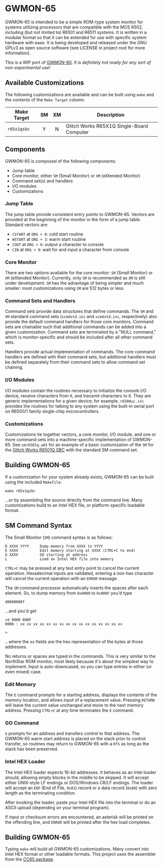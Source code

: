 GWMON-65
========

GWMON-65 is intended to be a simple ROM-type system monitor for systems utilizing processors that are compatible with the MOS 6502, including (but not limited to) R6501 and R6511 systems. It is written in a modular format so that it can be extended for use with specific system hardware with ease. It is being developed and released under the GNU GPLv3 as open source software (see LICENSE in project root for more information).

This is a WIP port of [GWMON-80](https://github.com/glitchwrks/gwmon-80). *It is definitely not ready for any sort of non-experimental use!*

Available Customizations
------------------------

The following customizations are available and can be built using `make` and the contents of the `Make Target` column.

| Make Target | SM | XM | Description                                        |
|-------------|:--:|:--:|----------------------------------------------------|
| `r65x1qsbc` | Y  | N  | Glitch Works R65X1Q Single-Board Computer          |

Components
----------

GWMON-65 is composed of the following components:

* Jump table
* Core monitor, either `SM` (Small Monitor) or `XM` (eXtended Monitor)
* Command set(s) and handlers
* I/O modules
* Customizations

### Jump Table

The jump table provide consistent entry points to GWMON-65. Vectors are provided at the beginning of the monitor in the form of a jump table. Standard vectors are:

* `CSTART` at `ORG + 0`: cold start routine
* `WSTART` at `ORG + 3`: warm start routine
* `COUT` at `ORG + 6`: output a character to console
* `CIN` at `ORG + 9`: wait for and input a character from console

### Core Monitor

There are two options available for the core monitor: `SM` (Small Monitor) or `XM` (eXtended Monitor). Currently, only `SM` is recommended as `XM` is still under development. `SM` has the advantage of being simpler and much smaller: most customizations using `SM` are 512 bytes or less.

### Command Sets and Handlers

Command sets provide data structures that define commands. The `SM` and `XM` standard command sets (`scmdstd.inc` and `xcmdstd.inc`, respectively) also provide the default command handlers for those core monitors. Command sets are chainable such that additional commands can be added into a given customization. Command sets are terminated by a "NULL command," which is monitor-specific and should be included after all other command sets.

Handlers provide actual implementation of commands. The core command handlers are defined with their command sets, but additional handlers must be defined separately from their command sets to allow command set chaining.

### I/O Modules

I/O modules contain the routines necessary to initialize the console I/O device, receive characters from it, and transmit characters to it. They are generic implementations for a given device; for example, `r6500uc.inc` provides the routines for talking to any system using the built-in serial port on R6500/1 family single-chip microcontrollers.

### Customizations

Customizations tie together vectors, a core monitor, I/O module, and one or more command sets into a machine-specific implementation of GWMON-65. See `smr6501q.a65` for an example of a basic customization of the `SM` for the [Glitch Works R6501Q SBC](https://www.tindie.com/products/glitchwrks/glitch-works-r6501qr6511q-single-board-computer/) with the standard SM command set.

Building GWMON-65
-----------------

If a customization for your system already exists, GWMON-65 can be built using the included `Makefile`:

    make r65x1qsbc

...or by assembling the source directly from the command line. Many customizations build to an Intel HEX file, or platform-specific loadable format.

SM Command Syntax
-----------------

The Small Monitor (`SM`) command syntax is as follows:

    D XXXX YYYY     Dump memory from XXXX to YYYY
    E XXXX          Edit memory starting at XXXX (CTRL+C to end)
    G XXXX          GO starting at address 
    L               Load an Intel HEX file into memory

`CTRL+C` may be pressed at any text entry point to cancel the current operation. Hexadecimal inputs are validated, entering a non-hex character will cancel the current operation with an `ERROR` message.

The `SM` command processor automatically inserts the spaces after each element. So, to dump memory from `0x0000` to `0x000F` you'd type

    d0000000f

...and you'd get

    >d 0000 000F
    0000 : xx xx xx xx xx xx xx xx xx xx xx xx xx xx xx xx
    
    >

...where the xx fields are the hex representation of the bytes at those addresses.

No returns or spaces are typed in the commands. This is very similar to the NorthStar ROM monitor, most likely because it's about the simplest way to implement. Input is auto-downcased, so you can type entries in either (or even mixed) case.

### Edit Memory

The `E` command prompts for a starting address, displays the contents of the memory location, and allows input of a replacement value. Pressing `RETURN` will leave the current value unchanged and move to the next memory address. Pressing `CTRL+C` at any time terminates the `E` command.

### GO Command

`G` prompts for an address and transfers control to that address. The GWMON-65 warm start address is placed on the stack prior to control transfer, so routines may return to GWMON-65 with a `RTS` as long as the stack has been preserved.

### Intel HEX Loader

The Intel HEX loader expects 16-bit addresses. It behaves as an Intel loader should, allowing empty blocks in the middle to be skipped. It will accept either UNIX-style LF endings or DOS/Windows CR/LF endings. The loader will accept an `EOF` (End of File, `0x01`) record or a data record (`0x00`) with zero length as the terminating condition.

After invoking the loader, paste your Intel HEX file into the terminal or do an ASCII upload (depending on your terminal program).

If input or checksum errors are encountered, an asterisk will be printed on the offending line, and `ERROR` will be printed after the hex load completes.

Building GWMON-65
-----------------

Typing `make` will build all GWMON-65 customizations. Many convert into Intel HEX format or other loadable formats. This project uses the assembler from the [CC65 package](https://cc65.github.io/).
